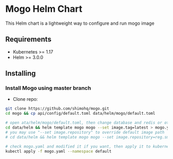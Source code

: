 # Mogo Helm Chart

This Helm chart is a lightweight way to configure and run mogo image

## Requirements

- Kubernetes >= 1.17
- Helm >= 3.0.0

## Installing 

### Install Mogo using master branch

- Clone repo:
```bash
git clone https://github.com/shimohq/mogo.git
cd mogo && cp api/config/default.toml data/helm/mogo/default.toml

# open ata/helm/mogo/default.toml, then change database and redis or other section configuration, then use helm to render yaml to local directory
cd data/helm && helm template mogo mogo --set image.tag=latest > mogo.yaml
# you may use "--set image.repository" to override default image path
# cd data/helm && helm template mogo mogo --set image.repository=reg.smvm.cn/cicd/shimo-saas/mogo --set image.tag=latest > mogo.yaml

# check mogo.yaml and modified it if you want, then apply it to kubernetes 
kubectl apply -f mogo.yaml --namespace default
```